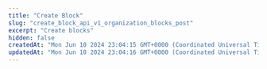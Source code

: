 ```yaml
---
title: "Create Block"
slug: "create_block_api_v1_organization_blocks_post"
excerpt: "Create blocks"
hidden: false
createdAt: "Mon Jun 10 2024 23:04:15 GMT+0000 (Coordinated Universal Time)"
updatedAt: "Mon Jun 10 2024 23:04:16 GMT+0000 (Coordinated Universal Time)"
---
```

